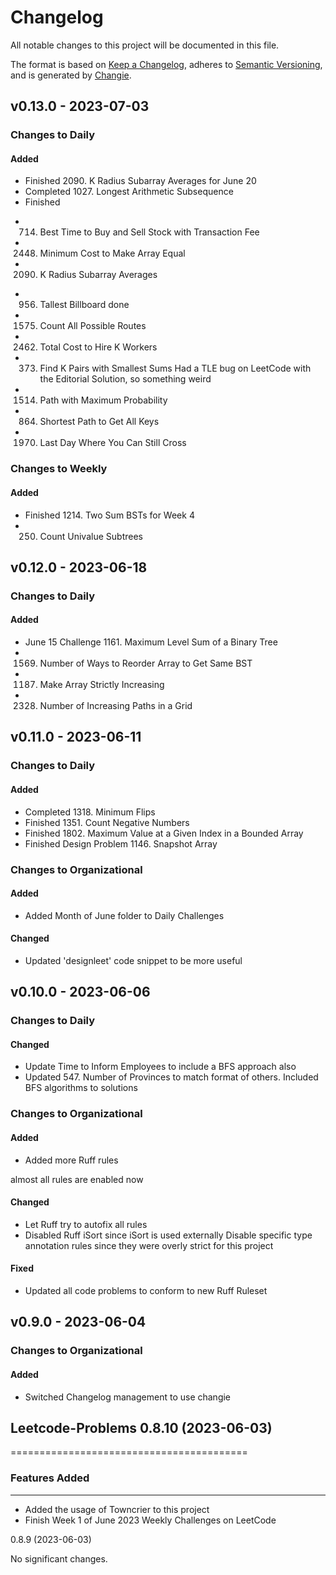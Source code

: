 # Changelog

All notable changes to this project will be documented in this file.

The format is based on [Keep a Changelog](https://keepachangelog.com/en/1.0.0/),
adheres to [Semantic Versioning](https://semver.org/spec/v2.0.0.html),
and is generated by [Changie](https://github.com/miniscruff/changie).

## v0.13.0 - 2023-07-03

### Changes to Daily

#### Added

* Finished 2090. K Radius Subarray Averages for June 20
* Completed 1027. Longest Arithmetic Subsequence
* Finished
 - 714. Best Time to Buy and Sell Stock with Transaction Fee
 - 2448. Minimum Cost to Make Array Equal
 - 2090. K Radius Subarray Averages

* 956. Tallest Billboard done
* 1575. Count All Possible Routes
* 2462. Total Cost to Hire K Workers
* 373. Find K Pairs with Smallest Sums
Had a TLE bug on LeetCode with the Editorial Solution, so something weird
* 1514. Path with Maximum Probability
* 864. Shortest Path to Get All Keys
* 1970. Last Day Where You Can Still Cross
### Changes to Weekly

#### Added

* Finished 1214. Two Sum BSTs for Week 4
* 250. Count Univalue Subtrees

## v0.12.0 - 2023-06-18

### Changes to Daily

#### Added

* June 15 Challenge 1161. Maximum Level Sum of a Binary Tree
* 1569. Number of Ways to Reorder Array to Get Same BST
* 1187. Make Array Strictly Increasing
* 2328. Number of Increasing Paths in a Grid

## v0.11.0 - 2023-06-11

### Changes to Daily

#### Added

* Completed 1318. Minimum Flips
* Finished 1351. Count Negative Numbers
* Finished 1802. Maximum Value at a Given Index in a Bounded Array
* Finished Design Problem 1146. Snapshot Array
### Changes to Organizational

#### Added

* Added Month of June folder to Daily Challenges
#### Changed

* Updated 'designleet' code snippet to be more useful

## v0.10.0 - 2023-06-06

### Changes to Daily

#### Changed

* Update Time to Inform Employees to include a BFS approach also
* Updated 547. Number of Provinces to match format of others. Included BFS algorithms to solutions
### Changes to Organizational

#### Added

* Added more Ruff rules

almost all rules are enabled now
#### Changed

* Let Ruff try to autofix all rules
* Disabled Ruff iSort since iSort is used externally
Disable specific type annotation rules since they were overly strict for this project

#### Fixed

* Updated all code problems to conform to new Ruff Ruleset

## v0.9.0 - 2023-06-04

### Changes to Organizational

#### Added

* Switched Changelog management to use changie

## Leetcode-Problems 0.8.10 (2023-06-03)

=========================================

### Features Added

-------------------

- Added the usage of Towncrier to this project
- Finish Week 1 of June 2023 Weekly Challenges on LeetCode

0.8.9 (2023-06-03)

No significant changes.
